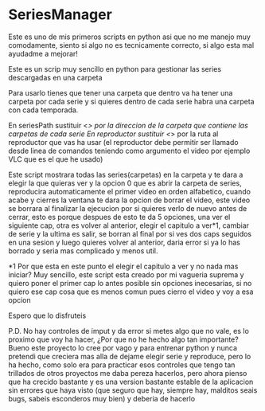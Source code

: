 # SeriesManager

Este es uno de mis primeros scripts en python asi que no me manejo muy comodamente, siento si algo no es tecnicamente correcto, si algo esta mal ayudadme a mejorar!

Este es un scrip muy sencillo en python para gestionar las series descargadas en una carpeta

Para usarlo tienes que tener una carpeta que dentro va ha tener una carpeta por cada serie y si quieres dentro de cada serie habra una carpeta con cada temporada.

En seriesPath sustituir <*> por la direccion de la carpeta que contiene las carpetas de cada serie
En reproductor sustituir <*> por la ruta al reproductor que vas ha usar (el reproductor debe permitir ser llamado desde linea de comandos teniendo como argumento el video por ejemplo VLC que es el que he usado)

Este script mostrara todas las series(carpetas) en la carpeta y te dara a elegir la que quieras ver y la opcion 0 que es abrir la carpeta de series, reproducira automaticamente el primer video en orden alfabetico, cuando acabe y cierres la ventana te dara la opcion de borrar el video, este video se borrara al finalizar la ejecucion por si quieres verlo de nuevo antes de cerrar, esto es porque despues de esto te da 5 opciones, una ver el siguiente cap, otra es volver al anterior, elegir el capitulo a ver*1, cambiar de serie y la ultima es salir, se borran al final por si ves dos caps seguidos en una sesion y luego quieres volver al anterior, daria error si ya lo has borrado y seria mas complicado y menos util.

*1 Por que esta en este punto el elegir el capitulo a ver y no nada mas iniciar?
  Muy sencillo, este script esta creado por mi vagueria suprema y quiero poner el primer cap lo antes posible sin opciones inecesarias, si    no quiero ese cap cosa que es menos comun pues cierro el video y voy a esa opcion
  
Espero que lo disfruteis

P.D. No hay controles de imput y da error si metes algo que no vale, es lo proximo que voy ha hacer, ¿Por que no he hecho algo tan importante? Bueno este proyecto lo cree por vago y para entrenar python y nunca pretendi que creciera mas alla de dejame elegir serie y reproduce, pero lo ha hecho, como solo era para practicar esos controles que tengo tan trillados de otros proyectos me daba pereza hacerlos, pero ahora pienso que ha crecido bastante y es una version bastante estable de la aplicacion sin errores que haya visto (que seguro que hay, siempre hay, malditos seais bugs, sabeis esconderos muy bien) y deberia de hacerlo
